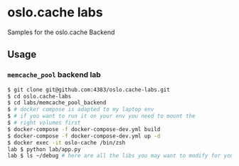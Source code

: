 # oslo.cache labs
Samples for the oslo.cache Backend

## Usage

### `memcache_pool` backend lab

```sh
$ git clone git@github.com:4383/oslo.cache-labs.git
$ cd oslo.cache-labs
$ cd labs/memcache_pool_backend
$ # docker compose is adapted to my laptop env
$ # if you want to run it on your env you need to mount the
$ # right volumes first
$ docker-compose -f docker-compose-dev.yml build
$ docker-compose -f docker-compose-dev.yml up -d
$ docker exec -it oslo-cache /bin/zsh
lab $ python lab/app.py
lab $ ls ~/debug # here are all the libs you may want to modify for your tests
```
